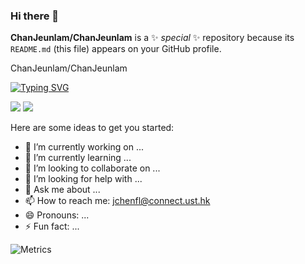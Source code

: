 ### Hi there 👋


**ChanJeunlam/ChanJeunlam** is a ✨ _special_ ✨ repository because its `README.md` (this file) appears on your GitHub profile.


ChanJeunlam/ChanJeunlam

[![Typing SVG](https://readme-typing-svg.demolab.com?font=Fira+Code&pause=1000&color=F73262&width=435&lines=Hello%2C+Welcome+to+my+Github+page;%E5%AD%A6%E4%B8%8D%E4%BC%9A%E5%9C%B0%E7%90%83%E6%B5%81%E4%BD%93%E5%8A%9B%E5%AD%A6%E7%9A%84%E7%94%9F%E7%93%9C%E8%9B%8B%E5%AD%90)](https://git.io/typing-svg)

![](https://img.shields.io/badge/coding-python-blue) [![](https://img.shields.io/badge/website-%E9%99%88%E5%90%8C%E5%AD%A6%E4%B8%AA%E4%BA%BA%E7%AB%99-red)](https://chanjeunlam.github.io/)

Here are some ideas to get you started:

- 🔭 I’m currently working on ...
- 🌱 I’m currently learning ...
- 👯 I’m looking to collaborate on ...
- 🤔 I’m looking for help with ...
- 💬 Ask me about ...
- 📫 How to reach me: jchenfl@connect.ust.hk
- 😄 Pronouns: ...
- ⚡ Fun fact: ...


![Metrics](https://metrics.lecoq.io/?template=classic&reactions=1&lines=1&languages=1&isocalendar=1&calendar=1&base=header%2C%20activity%2C%20community%2C%20repositories%2C%20metadata&base.indepth=false&base.hireable=false&base.skip=false&isocalendar=false&isocalendar.duration=half-year&languages=false&languages.limit=8&languages.threshold=0%25&languages.other=false&languages.colors=github&languages.sections=most-used&languages.indepth=false&languages.analysis.timeout=15&languages.analysis.timeout.repositories=7.5&languages.categories=markup%2C%20programming&languages.recent.categories=markup%2C%20programming&languages.recent.load=300&languages.recent.days=14&lines=false&lines.sections=base&lines.repositories.limit=4&lines.history.limit=1&reactions=false&reactions.limit=200&reactions.limit.issues=100&reactions.limit.discussions=100&reactions.limit.discussions.comments=100&reactions.days=0&reactions.display=absolute&calendar=false&calendar.limit=1&config.timezone=Asia%2FShanghai)
